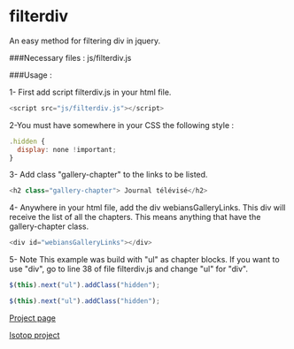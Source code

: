 # filterdiv
An easy method for filtering div in jquery.

###Necessary files :
js/filterdiv.js

###Usage :
  
1- First add script filterdiv.js in your html file. 
```javascript
<script src="js/filterdiv.js"></script> 
```

2-You must have somewhere in your CSS the following style :
```javascript
.hidden {  
  display: none !important;  
}  
```

3- Add class "gallery-chapter" to the links to be listed.
```javascript
<h2 class="gallery-chapter"> Journal télévisé</h2>
```

4- Anywhere in your html file, add the div webiansGalleryLinks. This div will receive the list of all the chapters. This means anything that have the gallery-chapter class.

```javascript
<div id="webiansGalleryLinks"></div>
```

5- Note
This example was build with "ul" as chapter blocks. If you want to use "div", go to line 38 of file filterdiv.js and change "ul" for "div".
```javascript
$(this).next("ul").addClass("hidden");
```
```javascript
$(this).next("ul").addClass("hidden");
```

[Project page](http://sconvert.github.io/filterdiv)

[Isotop project](http://isotope.metafizzy.co/)
